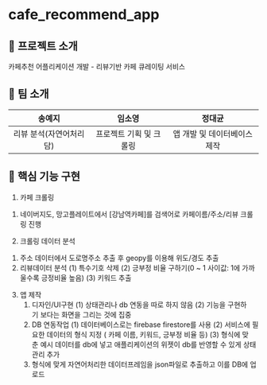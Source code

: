 # cafe_recommend_app

## 📑 프로젝트 소개
카페추천 어플리케이션 개발 - 리뷰기반 카페 큐레이팅 서비스


## 👏 팀 소개 
|송예지|임소영|정대균|
|:--:|:--:|:--:|
|리뷰 분석(자연어처리 담)|프로젝트 기획 및 크롤링|앱 개발 및 데이터베이스 제작|


## 🔎 핵심 기능 구현
1. 카페 크롤링
  1) 네이버지도, 망고플레이트에서 [강남역카페]를 검색어로 카페이름/주소/리뷰 크롤링 진행
   
2. 크롤링 데이터 분석
  1) 주소 데이터에서 도로명주소 추출 후 geopy를 이용해 위도/경도 추출
  2) 리뷰데이터 분석
     (1) 특수기호 삭제
     (2) 긍부정 비율 구하기(0 ~ 1 사이값: 1에 가까울수록 긍정비율 높음)
     (3) 키워드 추출
   
3. 앱 제작
   1) 디자인/UI구현
      (1) 상태관리나 db 연동을 따로 하지 않음
      (2) 기능을 구현하기 보다는 화면을 그리는 것에 집중
   2) DB 연동작업
      (1) 데이터베이스로는 firebase firestore를 사용
      (2) 서비스에 필요한 데이터의 형식 지정 ( 카페 이름, 키워드, 긍부정 비율 등)
      (3) 형식에 맞춘 예시 데이터를 db에 넣고 애플리케이션의 위젯이 db를 반영할 수 있게 상태관리 추가
   3) 형식에 맞게 자연어처리한 데이터프레임을 json파일로 추출하고 이를 DB에 업로드
